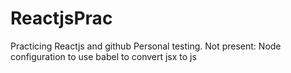 # ReactjsPrac
Practicing Reactjs and github
Personal testing. Not present: Node configuration to use babel to convert jsx to js
